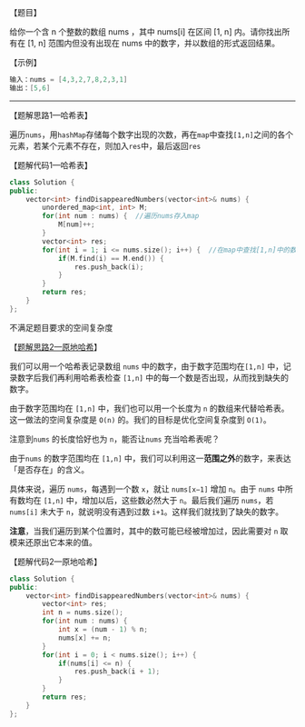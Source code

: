 【题目】

给你一个含 n 个整数的数组 nums ，其中 nums[i] 在区间 [1, n] 内。请你找出所有在 [1, n] 范围内但没有出现在 nums 中的数字，并以数组的形式返回结果。

【示例】

```c++
输入：nums = [4,3,2,7,8,2,3,1]
输出：[5,6]
```

---

【题解思路1—哈希表】

遍历`nums`，用`hashMap`存储每个数字出现的次数，再在`map`中查找`[1,n]`之间的各个元素，若某个元素不存在，则加入`res`中，最后返回`res`

【题解代码1—哈希表】

```c++
class Solution {
public:
    vector<int> findDisappearedNumbers(vector<int>& nums) {
        unordered_map<int, int> M;
        for(int num : nums) {  //遍历nums存入map
            M[num]++;
        }
        vector<int> res;
        for(int i = 1; i <= nums.size(); i++) {  //在map中查找[1,n]中的数字
            if(M.find(i) == M.end()) {
                res.push_back(i);
            }
        }
        return res;
    }
};
```

不满足题目要求的空间复杂度

【[题解思路2—原地哈希](https://leetcode-cn.com/problems/find-all-numbers-disappeared-in-an-array/solution/zhao-dao-suo-you-shu-zu-zhong-xiao-shi-d-mabl/)】

我们可以用一个哈希表记录数组 `nums` 中的数字，由于数字范围均在`[1,n]` 中，记录数字后我们再利用哈希表检查 `[1,n]` 中的每一个数是否出现，从而找到缺失的数字。

由于数字范围均在 `[1,n]` 中，我们也可以用一个长度为 `n` 的数组来代替哈希表。这一做法的空间复杂度是 `O(n)` 的。我们的目标是优化空间复杂度到 `O(1)`。

注意到`nums` 的长度恰好也为 `n`，能否让`nums` 充当哈希表呢？

由于`nums` 的数字范围均在 `[1,n]` 中，我们可以利用这一**范围之外**的数字，来表达「是否存在」的含义。

具体来说，遍历 `nums`，每遇到一个数 `x`，就让 `nums[x−1]` 增加 `n`。由于 `nums` 中所有数均在 `[1,n]` 中，增加以后，这些数必然大于 `n`。最后我们遍历 `nums`，若 `nums[i]` 未大于 `n`，就说明没有遇到过数 `i+1`。这样我们就找到了缺失的数字。

**注意**，当我们遍历到某个位置时，其中的数可能已经被增加过，因此需要对 `n` 取模来还原出它本来的值。

【题解代码2—原地哈希】

```c++
class Solution {
public:
    vector<int> findDisappearedNumbers(vector<int>& nums) {
        vector<int> res;
        int n = nums.size();
        for(int num : nums) {  
            int x = (num - 1) % n;
            nums[x] += n;
        }
        for(int i = 0; i < nums.size(); i++) {
            if(nums[i] <= n) {
                res.push_back(i + 1);
            }
        }
        return res;
    }
};
```

